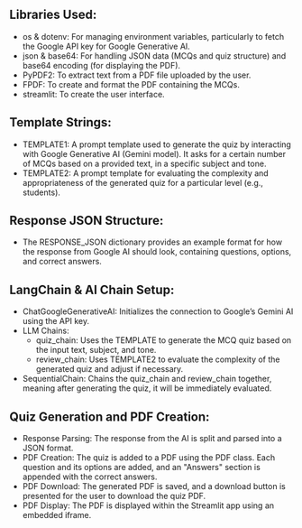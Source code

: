 ## Libraries Used:
- os & dotenv: For managing environment variables, particularly to fetch the Google API key for Google Generative AI.
- json & base64: For handling JSON data (MCQs and quiz structure) and base64 encoding (for displaying the PDF).
- PyPDF2: To extract text from a PDF file uploaded by the user.
- FPDF: To create and format the PDF containing the MCQs.
- streamlit: To create the user interface.

## Template Strings:
- TEMPLATE1: A prompt template used to generate the quiz by interacting with Google Generative AI (Gemini model). It asks for a  certain number of MCQs based on a provided text, in a specific subject and tone.
- TEMPLATE2: A prompt template for evaluating the complexity and appropriateness of the generated quiz for a particular level (e.g., students).

## Response JSON Structure:
- The RESPONSE_JSON dictionary provides an example format for how the response from Google AI should look, containing questions, options, and correct answers.

## LangChain & AI Chain Setup:
- ChatGoogleGenerativeAI: Initializes the connection to Google’s Gemini AI using the API key.
- LLM Chains:
   - quiz_chain: Uses the TEMPLATE to generate the MCQ quiz based on the input text, subject, and tone.
   - review_chain: Uses TEMPLATE2 to evaluate the complexity of the generated quiz and adjust if necessary.
- SequentialChain: Chains the quiz_chain and review_chain together, meaning after generating the quiz, it will be immediately evaluated.

## Quiz Generation and PDF Creation:
- Response Parsing: The response from the AI is split and parsed into a JSON format.
- PDF Creation: The quiz is added to a PDF using the PDF class. Each question and its options are added, and an "Answers" section is appended with the correct answers.
- PDF Download: The generated PDF is saved, and a download button is presented for the user to download the quiz PDF.
- PDF Display: The PDF is displayed within the Streamlit app using an embedded iframe.

<!-- ## Demo:
![Demo](demo_img/demo1.png)
![Demo](demo_img/demo2.png) -->